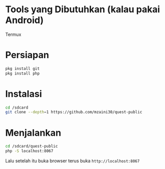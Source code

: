 # Tools yang Dibutuhkan (kalau pakai Android)

Termux

# Persiapan

```bash
pkg install git
pkg install php
```

# Instalasi

```bash
cd /sdcard
git clone --depth=1 https://github.com/mzaini30/quest-public
```

# Menjalankan

```bash
cd /sdcard/quest-public
php -S localhost:8067
```

Lalu setelah itu buka browser terus buka `http://localhost:8067`